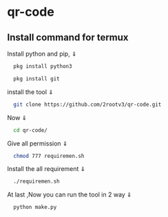 # qr-code
## Install command for termux
Install python and pip, ⇓

```bash
  pkg install python3
```
```bash
  pkg install git
```
install the tool ⇓

```bash
  git clone https://github.com/2rootv3/qr-code.git
```
Now ⇓

```bash
  cd qr-code/ 
```

 Give all permission ⇓

```bash
  chmod 777 requiremen.sh
```
Install the all requirement ⇓

```bash
  ./requiremen.sh
```
At last ,Now  you can run the tool in 2 way ⇓

```bash
  python make.py
```
